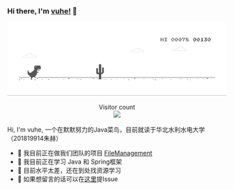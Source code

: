 ### Hi there, I'm [vuhe!](https://gitee.com/vuhe) 👋

<img src="https://github.com/vuhe/vuhe/blob/master/resources/dino.gif">

<p align="center"> 
  Visitor count<br>
  <img src="https://profile-counter.glitch.me/vuhe/count.svg" />
</p>

Hi, I'm vuhe, 一个在默默努力的Java菜鸟，目前就读于华北水利水电大学（201819914朱赫）

- 🔭 我目前正在做我们团队的项目 [FileManagement](https://gitee.com/CloudFileManagement)
- 🌱 我目前正在学习 Java 和 Spring框架
- 👯 目前水平太差，还在到处找资源学习
- 💬 如果想留言的话可以在[这里](https://github.com/vuhe/vuhe/issues)提Issue
